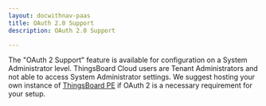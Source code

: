 ```yaml
---
layout: docwithnav-paas
title: OAuth 2.0 Support
description: OAuth 2.0 Support

---
```


The "OAuth 2 Support" feature is available for configuration on a System Administrator level. 
ThingsBoard Cloud users are Tenant Administrators and not able to access System Administrator settings.
We suggest hosting your own instance of [ThingsBoard PE](/docs/user-guide/install/pe/installation-options/) if OAuth 2 is a necessary requirement for your setup.